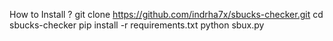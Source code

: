 How to Install ?
git clone https://github.com/indrha7x/sbucks-checker.git
cd sbucks-checker
pip install -r requirements.txt
python sbux.py
